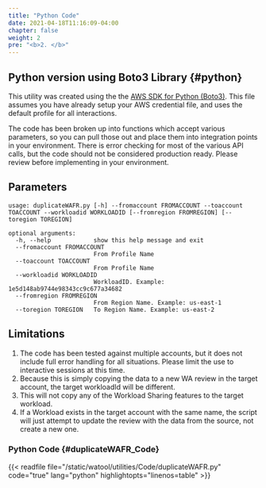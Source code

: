 ```yaml
---
title: "Python Code"
date: 2021-04-18T11:16:09-04:00
chapter: false
weight: 2
pre: "<b>2. </b>"
---
```



## Python version using Boto3 Library {#python}
This utility was created using the the [AWS SDK for Python (Boto3)](https://aws.amazon.com/sdk-for-python/). This file assumes you have already setup your AWS credential file, and uses the default profile for all interactions.  

The code has been broken up into functions which accept various parameters, so you can pull those out and place them into integration points in your environment. There is error checking for most of the various API calls, but the code should not be considered production ready. Please review before implementing in your environment.

## Parameters
```
usage: duplicateWAFR.py [-h] --fromaccount FROMACCOUNT --toaccount TOACCOUNT --workloadid WORKLOADID [--fromregion FROMREGION] [--toregion TOREGION]

optional arguments:
  -h, --help            show this help message and exit
  --fromaccount FROMACCOUNT
                        From Profile Name
  --toaccount TOACCOUNT
                        From Profile Name
  --workloadid WORKLOADID
                        WorkloadID. Example: 1e5d148ab9744e98343cc9c677a34682
  --fromregion FROMREGION
                        From Region Name. Example: us-east-1
  --toregion TOREGION   To Region Name. Example: us-east-2
```

## Limitations
1. The code has been tested against multiple accounts, but it does not include full error handling for all situations. Please limit the use to interactive sessions at this time.
1. Because this is simply copying the data to a new WA review in the target account, the target workloadId will be different.
1. This will not copy any of the Workload Sharing features to the target workload.
1. If a Workload exists in the target account with the same name, the script will just attempt to update the review with the data from the source, not create a new one.

### Python Code {#duplicateWAFR_Code}
{{< readfile file="/static/watool/utilities/Code/duplicateWAFR.py" code="true" lang="python" highlightopts="linenos=table" >}}
